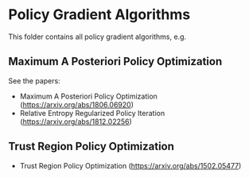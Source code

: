 # Policy Gradient Algorithms

This folder contains all policy gradient algorithms, e.g.

## Maximum A Posteriori Policy Optimization

See the papers:

- Maximum A Posteriori Policy Optimization (https://arxiv.org/abs/1806.06920)
- Relative Entropy Regularized Policy Iteration (https://arxiv.org/abs/1812.02256)


## Trust Region Policy Optimization


- Trust Region Policy Optimization (https://arxiv.org/abs/1502.05477)